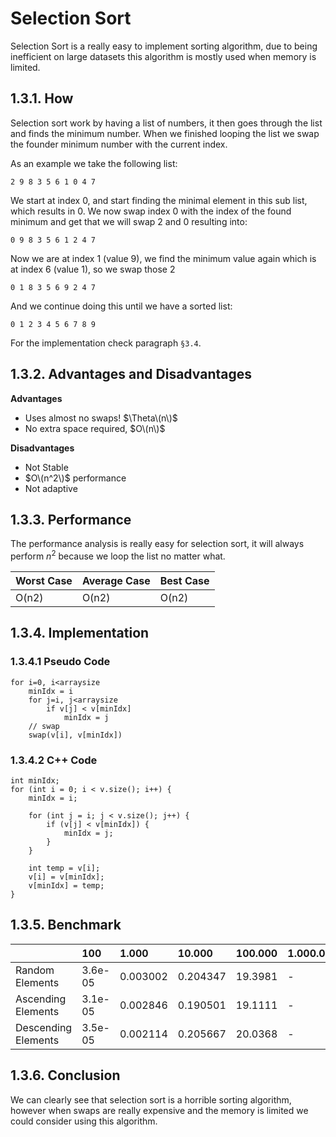 # Selection Sort

Selection Sort is a really easy to implement sorting algorithm, due to being inefficient on large datasets this algorithm is mostly used when memory is limited.

## 1.3.1. How

Selection sort work by having a list of numbers, it then goes through the list and finds the minimum number. When we finished looping the list we swap the founder minimum number with the current index.

As an example we take the following list:

```text
2 9 8 3 5 6 1 0 4 7
```

We start at index 0, and start finding the minimal element in this sub list, which results in 0. We now swap index 0 with the index of the found minimum and get that we will swap 2 and 0 resulting into:

```text
0 9 8 3 5 6 1 2 4 7
```

Now we are at index 1 \(value 9\), we find the minimum value again which is at index 6 \(value 1\), so we swap those 2

```text
0 1 8 3 5 6 9 2 4 7
```

And we continue doing this until we have a sorted list:

```text
0 1 2 3 4 5 6 7 8 9
```

For the implementation check paragraph `§3.4`.

## 1.3.2. Advantages and Disadvantages

**Advantages**

* Uses almost no swaps! $\Theta\(n\)$
* No extra space required, $O\(n\)$

**Disadvantages**

* Not Stable
* $O\(n^2\)$ performance
* Not adaptive

## 1.3.3. Performance

The performance analysis is really easy for selection sort, it will always perform $n^2$ because we loop the list no matter what.

| Worst Case | Average Case | Best Case |
| :--- | :--- | :--- |
| O\(n2\) | O\(n2\) | O\(n2\) |

## 1.3.4. Implementation

### 1.3.4.1 Pseudo Code

```text
for i=0, i<arraysize
    minIdx = i
    for j=i, j<arraysize
        if v[j] < v[minIdx]
            minIdx = j
    // swap
    swap(v[i], v[minIdx])
```

### 1.3.4.2 C++ Code

```text
int minIdx;
for (int i = 0; i < v.size(); i++) {
    minIdx = i;

    for (int j = i; j < v.size(); j++) {
        if (v[j] < v[minIdx]) {
            minIdx = j;
        }
    }

    int temp = v[i];
    v[i] = v[minIdx];
    v[minIdx] = temp;
}
```

## 1.3.5. Benchmark

|  | 100 | 1.000 | 10.000 | 100.000 | 1.000.000 |
| :--- | :--- | :--- | :--- | :--- | :--- |
| Random Elements | 3.6e-05 | 0.003002 | 0.204347 | 19.3981 | - |
| Ascending Elements | 3.1e-05 | 0.002846 | 0.190501 | 19.1111 | - |
| Descending Elements | 3.5e-05 | 0.002114 | 0.205667 | 20.0368 | - |

## 1.3.6. Conclusion

We can clearly see that selection sort is a horrible sorting algorithm, however when swaps are really expensive and the memory is limited we could consider using this algorithm.

